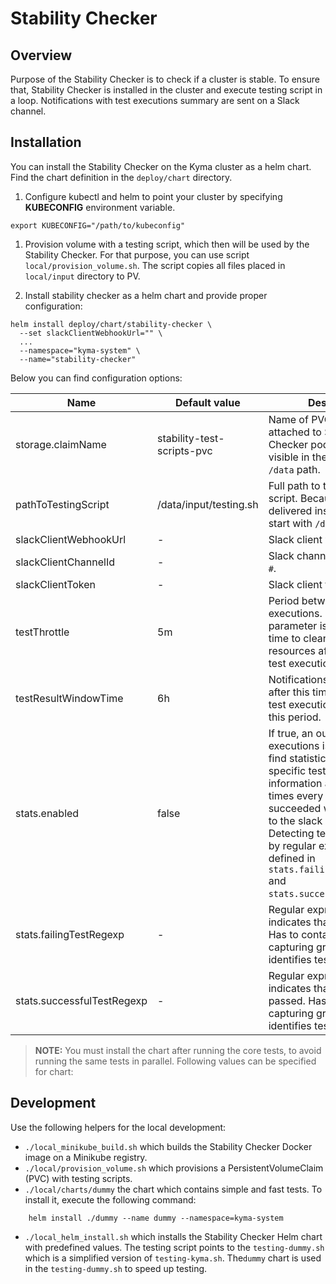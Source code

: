 # Stability Checker

## Overview
Purpose of the Stability Checker is to check if a cluster is stable. To ensure that, Stability Checker is installed in the cluster and execute testing script in a loop. 
Notifications with test executions summary are sent on a Slack channel.

## Installation

You can install the Stability Checker on the Kyma cluster as a helm chart. Find the chart definition in the `deploy/chart` directory.
1. Configure kubectl and helm to point your cluster by specifying **KUBECONFIG** environment variable. 
```
export KUBECONFIG="/path/to/kubeconfig"
```
1. Provision volume with a testing script, which then will be used by the Stability Checker. For that purpose, you can use 
script `local/provision_volume.sh`. The script copies all files placed in `local/input` directory to PV.

2. Install stability checker as a helm chart and provide proper configuration:

```
helm install deploy/chart/stability-checker \
  --set slackClientWebhookUrl="" \
  ...
  --namespace="kyma-system" \
  --name="stability-checker"

```

Below you can find configuration options:

 | Name | Default value | Description |
 |------|---------------|-------------|
storage.claimName |stability-test-scripts-pvc| Name of PVC which is attached to Stability Checker pod. Volume is visible in the pod under `/data` path. 
pathToTestingScript |/data/input/testing.sh| Full path to the testing script. Because script is delivered inside PV, it has to start with `/data`.
slackClientWebhookUrl |-| Slack client webhook URL.
slackClientChannelId |-| Slack channel ID, starts with `#`.
slackClientToken |-| Slack client token.
testThrottle | 5m | Period between test executions. Purpose of this parameter is to give K8s time to clean up all resources after the previous test execution.
testResultWindowTime | 6h | Notifications will be sent after this time and contains test executions summary for this period. 
stats.enabled | false | If true, an output from test executions is analyzed to find statistics for every specific test. Detailed information about how many times every test failed and succeeded will be enclosed to the slack notification. Detecting test result is done by regular expressions defined in `stats.failingTestRegexp` and `stats.successfulTestRegexp`.
stats.failingTestRegexp |-| Regular expression which indicates that test has failed. Has to contain one capturing group which identifies test name.
stats.successfulTestRegexp |-|  Regular expression which indicates that the test has passed. Has to contain one capturing group which identifies test name.


> **NOTE:** You must install the chart after running the core tests, to avoid running the same tests in parallel.
Following values can be specified for chart:

## Development
Use the following helpers for the local development:
- `./local_minikube_build.sh` which builds the Stability Checker Docker image on a  Minikube registry.
- `./local/provision_volume.sh` which provisions a PersistentVolumeClaim (PVC) with testing scripts.
- `./local/charts/dummy` the chart which contains simple and fast tests. To install it, execute the following command:
```
    helm install ./dummy --name dummy --namespace=kyma-system
```
- `./local_helm_install.sh` which installs the Stability Checker Helm chart with predefined values. 
The testing script points to the `testing-dummy.sh` which is a simplified version of `testing-kyma.sh`. The`dummy` chart is used in the `testing-dummy.sh` to speed up testing.